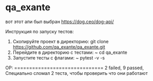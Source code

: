 # qa_exante

вот этот апи был выбран https://dog.ceo/dog-api/


Инструкция по запуску тестов:

1. Скопируйте проект в директорию:
 git clone https://github.com/qa_exante/qa_exante.git
2. Перейдите в директорию c тестами:
~ cd qa_exante
3. Запустите тесты c флагами:
~ pytest -v -s



ОР: 
============================== 2 failed, 9 passed,
Специально сломал 2 теста, чтобы проверить что они работают 
